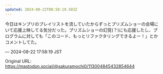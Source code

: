 ```yaml
---
updated: 2024-08-22T08:58:19.503Z
---
```


<p>今日はキンプリのプレイリストを流していたからずっとプリズムショーの会場にいて応援上映してる気分だった。プリズムショーの幻覚(？)にも応援したし、プログラムに対しても「このコード、もっとリファクタリングできるよー！」とかコメントしてた。</p>

&mdash; 2024-08-22 17:58:19 JST

Original URL: https://mastodon.social/@sakuramochi0/113004845432854644
